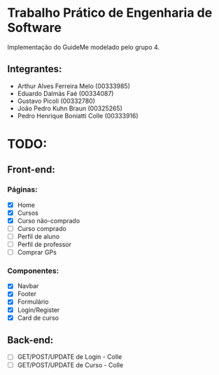 # Trabalho Prático de Engenharia de Software

Implementação do GuideMe modelado pelo grupo 4.

## Integrantes:
- Arthur Alves Ferreira Melo (00333985)
- Eduardo Dalmás Faé (00334087)
- Gustavo Picoli (00332780)
- João Pedro Kuhn Braun (00325265)
- Pedro Henrique Boniatti Colle (00333916)

# TODO:

## Front-end:

### Páginas:
- [X] Home
- [X] Cursos
- [X] Curso não-comprado
- [ ] Curso comprado
- [ ] Perfil de aluno
- [ ] Perfil de professor
- [ ] Comprar GPs

### Componentes:
- [X] Navbar
- [X] Footer
- [X] Formulário
- [X] Login/Register
- [X] Card de curso

## Back-end:
- [ ] GET/POST/UPDATE de Login - Colle
- [ ] GET/POST/UPDATE de Curso - Colle
